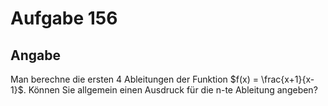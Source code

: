 # Aufgabe 156
## Angabe

Man berechne die ersten 4 Ableitungen der Funktion $f(x) = \frac{x+1}{x-1}$. Können
Sie allgemein einen Ausdruck für die n-te Ableitung angeben?